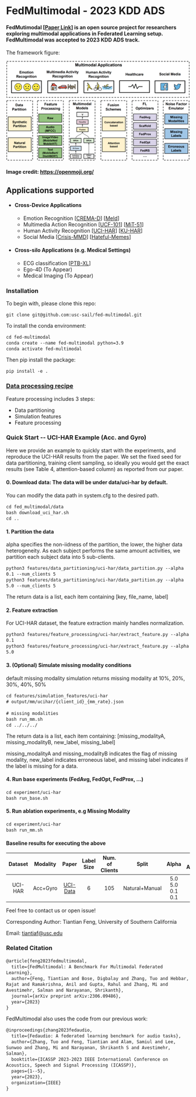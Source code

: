 
# FedMultimodal - 2023 KDD ADS
#### FedMutimodal [[Paper Link](https://arxiv.org/pdf/2306.09486.pdf)] is an open source project for researchers exploring multimodal applications in Federated Learning setup. FedMultimodal was accepted to 2023 KDD ADS track. 

The framework figure:

<div align="center">
 <img src="fed_multimodal/img/FedMultimodal.jpg" width="750px">
</div>

#### Image credit: https://openmoji.org/


## Applications supported
* #### Cross-Device Applications
    * Emotion Recognition [[CREMA-D](https://github.com/usc-sail/fed-multimodal/tree/main/fed_multimodal/experiment/crema_d)] [[Meld](https://github.com/usc-sail/fed-multimodal/tree/main/fed_multimodal/experiment/meld)]
    * Multimedia Action Recognition [[UCF-101](https://github.com/usc-sail/fed-multimodal/tree/main/fed_multimodal/experiment/ucf101)] [[MiT-51](https://github.com/usc-sail/fed-multimodal/tree/main/fed_multimodal/experiment/mit51)]
    * Human Activity Recognition [[UCI-HAR](https://github.com/usc-sail/fed-multimodal/tree/main/fed_multimodal/experiment/uci-har)] [[KU-HAR](https://github.com/usc-sail/fed-multimodal/tree/main/fed_multimodal/experiment/ku-har)] 
    * Social Media [[Crisis-MMD](https://github.com/usc-sail/fed-multimodal/tree/main/fed_multimodal/experiment/crisis-mmd)] [[Hateful-Memes](https://github.com/usc-sail/fed-multimodal/tree/main/fed_multimodal/experiment/hateful_memes)]
* #### Cross-silo Applications (e.g. Medical Settings)
    * ECG classification [[PTB-XL](https://github.com/usc-sail/fed-multimodal/tree/main/fed_multimodal/experiment/ptb-xl)]
    * Ego-4D (To Appear)
    * Medical Imaging (To Appear)

### Installation
To begin with, please clone this repo:
```
git clone git@github.com:usc-sail/fed-multimodal.git
```

To install the conda environment:
```
cd fed-multimodal
conda create --name fed-multimodal python=3.9
conda activate fed-multimodal
```

Then pip install the package:
```
pip install -e .
```

### [Data processing recipe](https://github.com/usc-sail/fed-multimodal/tree/main/fed_multimodal/features)

Feature processing includes 3 steps:

* Data partitioning
* Simulation features
* Feature processing

### Quick Start -- UCI-HAR Example (Acc. and Gyro)
Here we provide an example to quickly start with the experiments, and reproduce the UCI-HAR results from the paper. We set the fixed seed for data partitioning, training client sampling, so ideally you would get the exact results (see Table 4, attention-based column) as reported from our paper.


#### 0. Download data: The data will be under data/uci-har by default. 

You can modify the data path in system.cfg to the desired path.

```
cd fed_multimodal/data
bash download_uci_har.sh
cd ..
```

#### 1. Partition the data

alpha specifies the non-iidness of the partition, the lower, the higher data heterogeneity. As each subject performs the same amount activities, we partition each subject data into 5 sub-clients.

```
python3 features/data_partitioning/uci-har/data_partition.py --alpha 0.1 --num_clients 5
python3 features/data_partitioning/uci-har/data_partition.py --alpha 5.0 --num_clients 5
```

The return data is a list, each item containing [key, file_name, label]

#### 2. Feature extraction

For UCI-HAR dataset, the feature extraction mainly handles normalization.

```
python3 features/feature_processing/uci-har/extract_feature.py --alpha 0.1
python3 features/feature_processing/uci-har/extract_feature.py --alpha 5.0
```


#### 3. (Optional) Simulate missing modality conditions

default missing modality simulation returns missing modality at 10%, 20%, 30%, 40%, 50%

```
cd features/simulation_features/uci-har
# output/mm/ucihar/{client_id}_{mm_rate}.json

# missing modalities
bash run_mm.sh
cd ../../../
```
The return data is a list, each item containing:
[missing_modalityA, missing_modalityB, new_label, missing_label]

missing_modalityA and missing_modalityB indicates the flag of missing modality, new_label indicates erroneous label, and missing label indicates if the label is missing for a data.

#### 4. Run base experiments (FedAvg, FedOpt, FedProx, ...)
```
cd experiment/uci-har
bash run_base.sh
```

#### 5. Run ablation experiments, e.g Missing Modality
```
cd experiment/uci-har
bash run_mm.sh
```

#### Baseline results for executing the above
Dataset | Modality | Paper | Label Size | Num. of Clients | Split | Alpha | FL Algorithm | F1 (Federated) | Learning Rate | Global Epoch |
|:---:|:---:|:---:|:---:|:---:|:---:|:---:|:---:|:---:| :---:| :---:|
UCI-HAR | Acc+Gyro | [UCI-Data](https://archive.ics.uci.edu/ml/datasets/human+activity+recognition+using+smartphones) | 6 | 105 | Natural+Manual | 5.0 <br> 5.0 <br> 0.1 <br> 0.1 |  FedAvg <br> FedOpt <br> FedAvg <br> FedOpt | 77.74% <br> 85.17% <br> 76.66% <br> 79.80% | 0.05 | 200 |



Feel free to contact us or open issue!

Corresponding Author: Tiantian Feng, University of Southern California

Email: tiantiaf@usc.edu

### Related Citation

```
@article{feng2023fedmultimodal,
  title={FedMultimodal: A Benchmark For Multimodal Federated Learning},
  author={Feng, Tiantian and Bose, Digbalay and Zhang, Tuo and Hebbar, Rajat and Ramakrishna, Anil and Gupta, Rahul and Zhang, Mi and Avestimehr, Salman and Narayanan, Shrikanth},
  journal={arXiv preprint arXiv:2306.09486},
  year={2023}
}
```

FedMultimodal also uses the code from our previous work:
```
@inproceedings{zhang2023fedaudio,
  title={Fedaudio: A federated learning benchmark for audio tasks},
  author={Zhang, Tuo and Feng, Tiantian and Alam, Samiul and Lee, Sunwoo and Zhang, Mi and Narayanan, Shrikanth S and Avestimehr, Salman},
  booktitle={ICASSP 2023-2023 IEEE International Conference on Acoustics, Speech and Signal Processing (ICASSP)},
  pages={1--5},
  year={2023},
  organization={IEEE}
}
```